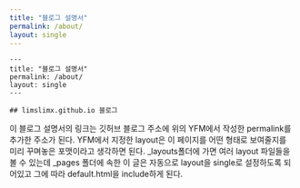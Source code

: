 ```yaml
---
title: "블로그 설명서"
permalink: /about/
layout: single
---
```


```
---
title: "블로그 설명서"
permalink: /about/
layout: single
---

## limslimx.github.io 블로그

```

이 블로그 설명서의 링크는 깃허브 블로그 주소에 위의 YFM에서 작성한 permalink를 추가한 주소가 된다.
YFM에서 지정한 layout은 이 페이지를 어떤 형태로 보여줄지를 미리 꾸며놓은 포맷이라고 생각하면 된다. _layouts폴더에 가면 여러 layout 파일들을 볼 수 있는데 _pages 폴더에 속한 이 글은 자동으로 layout을 single로 설정하도록 되어있고 그에 따라 default.html을 include하게 된다.
